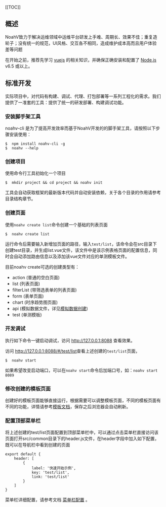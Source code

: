 [[TOC]]
## 概述

NoahV致力于解决运维领域中运维平台研发上手难、周期长、效果不佳；重复造轮子；没有统一的规范，UI风格、交互各不相同，造成维护成本高而且用户体验差等问题

在开始之前，推荐先学习 <a href="https://cn.vuejs.org/" target="_blank">vuejs</a> 的相关知识，并确保正确安装和配置了 <a href="https://nodejs.org/en/" target="_blank">Node.js</a> v6.5 或以上。

## 标准开发
实际项目中，对代码有构建、调试、代理、打包部署等一系列工程化的需求。我们提供了一准套的工具：提供了统一的研发部署、构建调试功能。
### 安装脚手架工具

noahv-cli 是为了提高开发效率而基于NoahV开发的的脚手架工具，请按照以下步骤安装使用：

```shell
$  npm install noahv-cli -g
$  noahv --help
```

### 创建项目
使用命令行工具初始化一个项目

```shell
$  mkdir project && cd project && noahv init
```
工具会自动获取框架的最新版本代码并自动安装依赖，关于各个目录的作用请参考目录结构章节。

### 创建页面
使用`noahv create list`命令创建一个基础的列表页面

```shell
$  noahv create list
```

运行命令后需要输入新增加页面的路径，输入`test/list`，该命令会在src目录下创建test目录，并生成list.vue文件，该文件中是该示例表格页面的配置信息，同时会自动添加路由信息以及添加该vue文件对应的单测模板文件。

目前noahv create可选的创建类型有：

* action (普通的空白页面)
* list (列表页面)
* filterList (带筛选表单的列表页面)
* form (表单页面)
* chart (时序趋势图页面)
* api (模拟数据文件，详见<a href="#/guide/mockup">模拟数据创建</a>)
* test (单测模板)

### 开发调试
执行如下命令一键启动调试，访问 <a href="http://127.0.0.1:8088" target="_blank">http://127.0.0.1:8088</a> 查看效果。

访问 <a href="http://127.0.0.1:8088/#/test/list" target="_blank">http://127.0.0.1:8088/#/test/list</a>查看上述创建的`test/list`页面，

```
$  noahv start
```

如果希望改变启动端口，可以在`noahv start`命令后加端口号，如：`noahv start 8089`

### 修改创建的模板页面

创建好的模板页面能够直接运行，根据需要可以调整模板页面，不同的模板页面有不同的功能，详情请参考[模板文档](#/doc/template/basic-table)，保存之后浏览器会自动刷新。

### 配置顶部菜单栏

将上述创建的test/list页面配置到顶部菜单栏中，可以通过点击菜单栏直接访问该页面打开src/common目录下的header.js文件，在header字段中加入如下配置，既可以在导航栏中看到创建的页面
```
export default {
    header: [
        {
            label: '快速开始示例',
            key: 'test/list',
            link: 'test/list'
        }
    ]
}
```
菜单栏详细配置，请参考文档 <a href="#/guide/menu">菜单栏配置</a> 。

